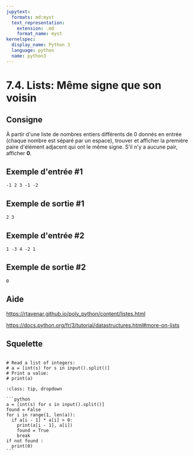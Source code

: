 ```yaml
---
jupytext:
  formats: md:myst
  text_representation:
    extension: .md
    format_name: myst
kernelspec:
  display_name: Python 3
  language: python
  name: python3
---
```


# 7.4. Lists: Même signe que son voisin

## Consigne

À partir d'une liste de nombres entiers différents de 0 donnés en entrée (chaque nombre est séparé par un espace), trouver et afficher la première paire d'élément adjacent qui ont le même signe. S'il n'y a aucune pair, afficher **0**.

## Exemple d'entrée #1

```
-1 2 3 -1 -2
```

## Exemple de sortie #1

```
2 3
```

## Exemple d'entrée #2

```
1 -3 4 -2 1
```

## Exemple de sortie #2

```
0
```

## Aide

https://rtavenar.github.io/poly_python/content/listes.html

https://docs.python.org/fr/3/tutorial/datastructures.html#more-on-lists

## Squelette

```{code-cell} ipython3

# Read a list of integers:
# a = [int(s) for s in input().split()]
# Print a value:
# print(a)
```

````{admonition} Cliquez ici pour voir la solution
:class: tip, dropdown

```python
a = [int(s) for s in input().split()]
found = False
for i in range(1, len(a)):
  if a[i - 1] * a[i] > 0:
    print(a[i - 1], a[i])
    found = True
    break
if not found :
  print(0)
```
````
